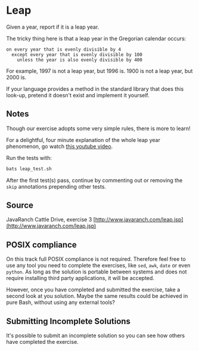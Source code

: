 # Leap

Given a year, report if it is a leap year.

The tricky thing here is that a leap year in the Gregorian calendar occurs:

```text
on every year that is evenly divisible by 4
  except every year that is evenly divisible by 100
    unless the year is also evenly divisible by 400
```

For example, 1997 is not a leap year, but 1996 is.  1900 is not a leap
year, but 2000 is.

If your language provides a method in the standard library that does
this look-up, pretend it doesn't exist and implement it yourself.

## Notes

Though our exercise adopts some very simple rules, there is more to
learn!

For a delightful, four minute explanation of the whole leap year
phenomenon, go watch [this youtube video][video].

[video]: http://www.youtube.com/watch?v=xX96xng7sAE


Run the tests with:

```bash
bats leap_test.sh
```

After the first test(s) pass, continue by commenting out or removing the `skip` annotations prepending other tests.

## Source

JavaRanch Cattle Drive, exercise 3 [http://www.javaranch.com/leap.jsp](http://www.javaranch.com/leap.jsp)


## POSIX compliance
On this track full POSIX compliance is not required. Therefore feel free to use any tool you need to complete
the exercises, like `sed`, `awk`, `date` or even `python`. As long as the solution is portable between systems
and does not require installing third party applications, it will be accepted.

However, once you have completed and submitted the exercise, take a second look at you solution.
Maybe the same results could be achieved in pure Bash, without using any external tools?

## Submitting Incomplete Solutions
It's possible to submit an incomplete solution so you can see how others have completed the exercise.

